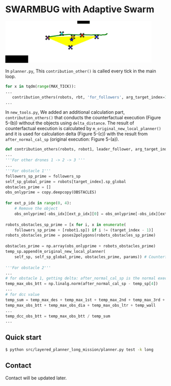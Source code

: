 # SWARMBUG with Adaptive Swarm

![](main_2_attack_sample_resized.gif)

In `planner.py`, This `contribution_other()` is called every tick in the main loop.

```python
for x in tqdm(range(MAX_TICK)):
...
   contribution_others(robots, rbt, 'for_followers', arg_target_index=1, simulation_tick=simul_tick, followers_sp=followers_sp, params=params, OBSTACLES=OBSTACLES, target_obs=target_obs)
...
```

In `new_tools.py`, We added an additional calculation part, `contribution_others()` that conducts the counterfactual execution (Figure 5-(b)) without the objects using `delta_distance`. The result of counterfactual execution is calculated by `m_original_new_local_planner()` and it is used for calculation delta (Figure 5-(c)) with the result from `after_normal_cal_sp` (original execution: Figure 5-(a)).

```python
def contribution_others(robots, robot1, leader_follower, arg_target_index, simulation_tick, followers_sp, params, OBSTACLES, target_obs):
...
'''For other drones 1 -> 2 -> 3 '''
...
'''For obstacle 1'''
followers_sp_prime = followers_sp
self_sp_global_prime = robots[target_index].sp_global
obstacles_prime = []
obs_onlyprime = copy.deepcopy(OBSTACLES)

for ext_p_idx in range(0, 4):
    # Remove the object
    obs_onlyprime[-obs_idx][ext_p_idx][0] = obs_onlyprime[-obs_idx][ext_p_idx][0] + delta_distance

robots_obstacles_sp_prime = [x for i, x in enumerate(
    followers_sp_prime + [robot1.sp]) if i != (target_index - 1)]
robots_obstacles_prime = poses2polygons(robots_obstacles_sp_prime)

obstacles_prime = np.array(obs_onlyprime + robots_obstacles_prime)
temp_sp.append(m_original_new_local_planner(
    self_sp, self_sp_global_prime, obstacles_prime, params)) # Counterfactual execution

'''For obstacle 2'''
...
# for obstacle 1, getting delta: after_normal_cal_sp is the normal execution
temp_max_obs_btt = np.linalg.norm(after_normal_cal_sp - temp_sp[4])
...
# for dcc value
temp_sum = temp_max_des + temp_max_1st + temp_max_2nd + temp_max_3rd + \
temp_max_obs_btt + temp_max_obs_dia + temp_max_obs_ltr + temp_wall
...
temp_dcc_obs_btt = temp_max_obs_btt / temp_sum
...

```

## Quick start

```bash
$ python src/layered_planner_long_mission/planner.py test -k long
```

## Contact

Contact will be updated later.
